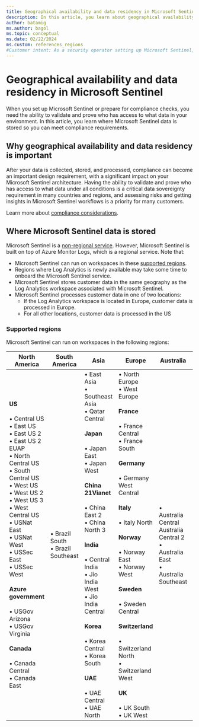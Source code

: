 ```yaml
---
title: Geographical availability and data residency in Microsoft Sentinel
description: In this article, you learn about geographical availability and data residency in Microsoft Sentinel.
author: batamig
ms.author: bagol
ms.topic: conceptual
ms.date: 02/22/2024
ms.custom: references_regions
#Customer intent: As a security operator setting up Microsoft Sentinel, I want to understand where data is stored, so I can meet compliance guidelines.
---
```


# Geographical availability and data residency in Microsoft Sentinel

When you set up Microsoft Sentinel or prepare for compliance checks, you need the ability to validate and prove who has access to what data in your environment. In this article, you learn where Microsoft Sentinel data is stored so you can meet compliance requirements.

## Why geographical availability and data residency is important

After your data is collected, stored, and processed, compliance can become an important design requirement, with a significant impact on your Microsoft Sentinel architecture. Having the ability to validate and prove who has access to what data under all conditions is a critical data sovereignty requirement in many countries and regions, and assessing risks and getting insights in Microsoft Sentinel workflows is a priority for many customers.

Learn more about [compliance considerations](best-practices-workspace-architecture.md#compliance-considerations).

## Where Microsoft Sentinel data is stored

Microsoft Sentinel is a [non-regional service](https://azure.microsoft.com/explore/global-infrastructure/data-residency/#overview). However, Microsoft Sentinel is built on top of Azure Monitor Logs, which is a regional service. Note that:

- Microsoft Sentinel can run on workspaces in these [supported regions](#supported-regions).
- Regions where Log Analytics is newly available may take some time to onboard the Microsoft Sentinel service.
- Microsoft Sentinel stores customer data in the same geography as the Log Analytics workspace associated with Microsoft Sentinel.
- Microsoft Sentinel processes customer data in one of two locations:
    - If the Log Analytics workspace is located in Europe, customer data is processed in Europe.
    - For all other locations, customer data is processed in the US

### Supported regions

Microsoft Sentinel can run on workspaces in the following regions:

|North America  |South America |Asia  |Europe  |Australia  |Africa |
|---------|---------|---------|---------|---------|---------|
|**US**<br><br>• Central US<br>• East US<br>• East US 2<br>• East US 2 EUAP<br>• North Central US<br>• South Central US<br>• West US<br>• West US 2<br>• West US 3<br>• West Central US<br>• USNat East<br>• USNat West<br>• USSec East<br>• USSec West<br><br>**Azure government**<br><br>• USGov Arizona<br>• USGov Virginia<br><br>**Canada**<br><br>• Canada Central<br>• Canada East    |• Brazil South<br>• Brazil Southeast |• East Asia<br>• Southeast Asia<br>• Qatar Central<br><br>**Japan**<br><br>• Japan East<br>• Japan West<br><br>**China 21Vianet**<br><br>• China East 2<br>• China North 3<br><br>**India**<br><br>• Central India<br>• Jio India West<br>• Jio India Central<br><br>**Korea**<br><br>• Korea Central<br>• Korea South<br><br>**UAE**<br><br>• UAE Central<br>• UAE North         |• North Europe<br>• West Europe<br><br>**France**<br><br>• France Central<br>• France South<br><br>**Germany**<br><br>• Germany West Central<br><br>**Italy**<br><br>• Italy North<br><br>**Norway**<br><br>• Norway East<br>• Norway West<br><br>**Sweden**<br><br>• Sweden Central <br><br>**Switzerland**<br><br>• Switzerland North<br>• Switzerland West<br><br>**UK**<br><br>• UK South<br>• UK West	       |• Australia Central<br>Australia Central 2<br>• Australia East<br>• Australia Southeast	         |• South Africa North	 |
